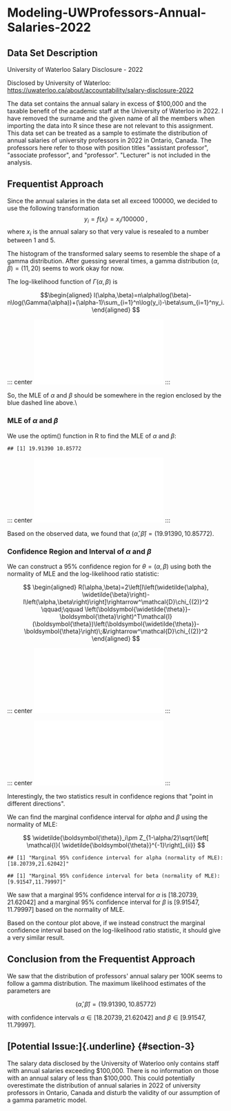 # Modeling-UWProfessors-Annual-Salaries-2022

## Data Set Description

University of Waterloo Salary Disclosure - 2022

Disclosed by University of Waterloo:
<https://uwaterloo.ca/about/accountability/salary-disclosure-2022>

The data set contains the annual salary in excess of \$100,000 and the
taxable benefit of the academic staff at the University of Waterloo in
2022. I have removed the surname and the given name of all the members
when importing the data into R since these are not relevant to this
assignment. This data set can be treated as a sample to estimate the
distribution of annual salaries of university professors in 2022 in
Ontario, Canada. The professors here refer to those with position titles
"assistant professor", "associate professor", and "professor".
"Lecturer" is not included in the analysis.

## Frequentist Approach

Since the annual salaries in the data set all exceed 100000, we decided
to use the following transformation $$y_i=f(x_i)=x_i/100000\;,$$ where
$x_i$ is the annual salary so that very value is resealed to a number
between 1 and 5.

The histogram of the transformed salary seems to resemble the shape of a
gamma distribution. After guessing several times, a gamma distribution
$(\alpha,\beta)=(11,20)$ seems to work okay for now.

The log-likelihood function of $\Gamma(\alpha,\beta)$ is

$$\begin{aligned}
l(\alpha,\beta)=n\alpha\log(\beta)-n\log(\Gamma(\alpha))+(\alpha-1)\sum_{i=1}^n\log(y_i)-\beta\sum_{i=1}^ny_i.
\end{aligned}
$$

::: center
![image](./Question-1,-Assignment-2_files/figure-latex/unnamed-chunk-1-1.pdf)
:::

So, the MLE of $\alpha$ and $\beta$ should be somewhere in the region
enclosed by the blue dashed line above.\

### MLE of $\alpha$ and $\beta$

We use the $\text{optim()}$ function in R to find the MLE of $\alpha$
and $\beta$:

    ## [1] 19.91390 10.85772

::: center
![image](./Question-1,-Assignment-2_files/figure-latex/unnamed-chunk-2-1.pdf)
:::

Based on the observed data, we found that
$\left(\hat{\alpha},\hat{\beta}\right)=(19.91390,10.85772)$.

### Confidence Region and Interval of $\alpha$ and $\beta$

We can construct a $95\%$ confidence region for $\theta=(\alpha,\beta)$
using both the normality of MLE and the log-likelihood ratio statistic:

$$
\begin{aligned}
R(\alpha,\beta)=2\left[l\left(\widetilde{\alpha}, \widetilde{\beta}\right)-l\left(\alpha,\beta\right)\right]\rightarrow^\mathcal{D}\chi_{(2)}^2 \qquad;\qquad \left(\boldsymbol{\widetilde{\theta}}-\boldsymbol{\theta}\right)^T\mathcal{I}(\boldsymbol{\theta})\left(\boldsymbol{\widetilde{\theta}}-\boldsymbol{\theta}\right)\;&\rightarrow^\mathcal{D}\chi_{(2)}^2
\end{aligned}
$$

::: center
![image](./Question-1,-Assignment-2_files/figure-latex/unnamed-chunk-3-1.pdf)
:::

::: center
![image](./Question-1,-Assignment-2_files/figure-latex/unnamed-chunk-3-2.pdf)
:::

Interestingly, the two statistics result in confidence regions that
"point in different directions".

We can find the marginal confidence interval for $alpha$ and $\beta$
using the normality of MLE:

$$
\widetilde{\boldsymbol{\theta}}_i\pm Z_{1-\alpha/2}\sqrt{\left[ \mathcal{I}( \widetilde{\boldsymbol{\theta}}^{-1}\right]_{ii}}
$$

    ## [1] "Marginal 95% confidence interval for alpha (normality of MLE): [18.20739,21.62042]"

    ## [1] "Marginal 95% confidence interval for beta (normality of MLE): [9.91547,11.79997]"

We saw that a marginal $95\%$ confidence interval for $\alpha$ is
$[18.20739,21.62042]$ and a marginal $95\%$ confidence interval for
$\beta$ is $[9.91547,11.79997]$ based on the normality of MLE.

Based on the contour plot above, if we instead construct the marginal
confidence interval based on the log-likelihood ratio statistic, it
should give a very similar result.

## Conclusion from the Frequentist Approach

We saw that the distribution of professors' annual salary per 100K seems
to follow a gamma distribution. The maximum likelihood estimates of the
parameters are

$$\left(\hat{\alpha},\hat{\beta}\right)=(19.91390,10.85772)$$ 

with  confidence intervals $\alpha\in[18.20739,21.62042]$ and
$\beta\in[9.91547,11.79997]$.

## [Potential Issue:]{.underline} {#section-3}

The salary data disclosed by the University of Waterloo only contains
staff with annual salaries exceeding \$100,000. There is no information
on those with an annual salary of less than \$100,000. This could
potentially overestimate the distribution of annual salaries in 2022 of
university professors in Ontario, Canada and disturb the validity of our
assumption of a gamma parametric model.
